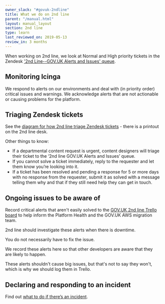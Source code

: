 ```yaml
---
owner_slack: "#govuk-2ndline"
title: What we do on 2nd line
parent: "/manual.html"
layout: manual_layout
section: 2nd line
type: learn
last_reviewed_on: 2019-05-13
review_in: 3 months
---
```


When working on 2nd line, we look at Normal and High priority tickets in the Zendesk ['2nd Line--GOV.UK Alerts and Issues' queue](https://govuk.zendesk.com/agent/filters/360000051009).

## Monitoring Icinga

We respond to alerts on our environments and deal with (in priority order) critical issues and warnings. We acknowledge alerts that are not actionable or causing problems for the platform.

## Triaging Zendesk tickets

See the [diagram for how 2nd line triage Zendesk tickets](https://drive.google.com/a/digital.cabinet-office.gov.uk/file/d/0B72Q_z4wkLglYkVQd01LSWYwNjNha3NrYVVIMF91eXk3NU1r/view?usp=sharing) - there is a printout on the 2nd line desk.

Other things to know:

* If a departmental content request is urgent, content designers will triage their ticket to the ‘2nd line GOV.UK Alerts and Issues’ queue.
* If you cannot solve a ticket immediately, reply to the requester and let them know you’re looking into it.
* If a ticket has been resolved and pending a response  for 5 or more days with no response from the requester, submit it as solved with a message telling them why and that if they still need help they can get in touch.

## Ongoing issues to be aware of

Record critical alerts that aren't easily solved to the [GOV.UK 2nd line Trello board](https://trello.com/b/M7UzqXpk/govuk-2nd-line) to help inform the Platform Health and the GOV.UK AWS migration team.

2nd line should investigate these alerts when there is downtime.

You do not necessarily have to fix the issue.

We record these alerts here so that other developers are aware that they are likely to happen.

These alerts shouldn't cause big issues, but that's not to say they won't, which is why we should log them in Trello.

## Declaring and responding to an incident

Find out [what to do if there’s an incident](/manual/incident-management-guidance.html).
